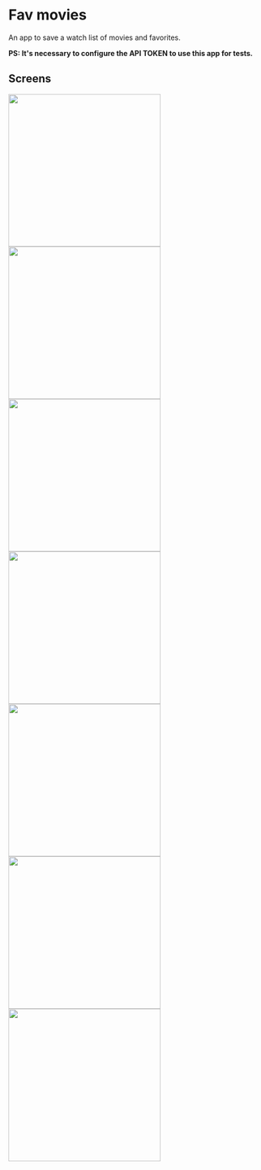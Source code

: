 # Fav movies
An app to save a watch list of movies and favorites.

**PS: It's necessary to configure the API TOKEN to use this app for tests.**
## Screens
<img src="https://github.com/alexandrofuchs/fav_movies/blob/main/git_images/home.png" width="300"> <img src="https://github.com/alexandrofuchs/fav_movies/blob/main/git_images/search.png" width="300"> 
<img src="https://github.com/alexandrofuchs/fav_movies/blob/main/git_images/watchlist.png" width="300"> <img src="https://github.com/alexandrofuchs/fav_movies/blob/main/git_images/details.png" width="300"> 
<img src="https://github.com/alexandrofuchs/fav_movies/blob/main/git_images/details2.png" width="300"> <img src="https://github.com/alexandrofuchs/fav_movies/blob/main/git_images/review.png" width="300"> 
<img src="https://github.com/alexandrofuchs/fav_movies/blob/main/git_images/reviewed.png" width="300">
